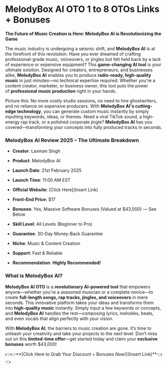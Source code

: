 # MelodyBox AI OTO 1 to 8 OTOs Links + Bonuses
<p><strong>The Future of Music Creation is Here: MelodyBox AI is Revolutionizing the Game</strong></p>
<p>The music industry is undergoing a seismic shift, and <strong>MelodyBox AI</strong> is at the forefront of this revolution. Have you ever dreamed of crafting professional-grade music, voiceovers, or jingles but felt held back by a lack of experience or expensive equipment? This <strong>game-changing AI tool</strong> is your ultimate solution. Designed for creators, entrepreneurs, and businesses alike, <strong>MelodyBox AI</strong> enables you to produce <strong>radio-ready, high-quality music</strong> in just minutes—no technical expertise required. Whether you're a content creator, marketer, or business owner, this tool puts the power of <strong>professional music production</strong> right in your hands.</p>
<p>Picture this: No more costly studio sessions, no need to hire ghostwriters, and no reliance on expensive producers. With <strong>MelodyBox AI's cutting-edge technology</strong>, you can generate custom music instantly by simply inputting keywords, ideas, or themes. Need a viral TikTok sound, a high-energy rap track, or a polished corporate jingle? <strong>MelodyBox AI</strong> has you covered—transforming your concepts into fully produced tracks in seconds.</p>
<h3><strong>MelodyBox AI Review 2025 – The Ultimate Breakdown</strong></h3>
<ul>
	<li>
<p><strong>Creator</strong>: Laxman Singh</p>
</li>
	<li>
<p><strong>Product</strong>: MelodyBox AI</p>
</li>
	<li>
<p><strong>Launch Date</strong>: 21st February 2025</p>
</li>
	<li>
<p><strong>Launch Time</strong>: 11:00 AM EST</p>
</li>
	<li>
<p><strong>Official Website</strong>: [Click Here](Insert Link)</p>
</li>
	<li>
<p><strong>Front-End Price</strong>: $17</p>
</li>
	<li>
<p><strong>Bonuses</strong>: Yes, Massive Software Bonuses (Valued at $43,000) — See Below</p>
</li>
	<li>
<p><strong>Skill Level</strong>: All Levels (Beginner to Pro)</p>
</li>
	<li>
<p><strong>Guarantee</strong>: 30-Day Money-Back Guarantee</p>
</li>
	<li>
<p><strong>Niche</strong>: Music &amp; Content Creation</p>
</li>
	<li>
<p><strong>Support</strong>: Fast &amp; Reliable</p>
</li>
	<li>
<p><strong>Recommendation</strong>: <strong>Highly Recommended!</strong></p>
</li>
</ul>
<h3><strong>What is MelodyBox AI?</strong></h3>
<p><strong>MelodyBox AI OTO</strong> is a <strong>revolutionary AI-powered tool</strong> that empowers anyone—whether you're a seasoned musician or a complete novice—to create <strong>full-length songs, rap tracks, jingles, and voiceovers</strong> in mere seconds. This innovative platform takes your ideas and transforms them into <strong>high-quality music</strong> instantly. Simply input a few keywords or concepts, and <strong>MelodyBox AI</strong> handles the rest—composing lyrics, melodies, beats, and even vocals that align perfectly with your vision.</p>
<p>With <strong>MelodyBox AI</strong>, the barriers to music creation are gone. It’s time to unleash your creativity and take your projects to the next level. Don’t miss out on this <strong>limited-time offer</strong>—get started today and claim your <strong>exclusive bonuses</strong> worth $43,000!</p>
<p>👉👉**[Click Here to Grab Your Discount + Bonuses Now!](Insert Link)**👈👈</p>
